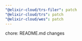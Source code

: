 ```yaml
---
"@elixir-cloud/trs-filer": patch
"@elixir-cloud/trs": patch
"@elixir-cloud/wes": patch
---
```


chore: README.md changes
